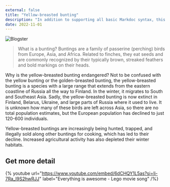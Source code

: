 ```yaml
---
external: false
title: "Yellow-breasted bunting"
description: "In addition to supporting all basic Markdoc syntax, this template also supports extended markdown syntax to render custom components."
date: 2022-11-01
---
```


![Blogster](/images/3.png)

>What is a bunting? Buntings are a family of passerine (perching) birds from Europe, Asia, and Africa. Related to finches, they eat seeds and are commonly recognized by their typically brown, streaked feathers and bold markings on their heads.

Why is the yellow-breasted bunting endangered? Not to be confused with the yellow bunting or the golden-breasted bunting, the yellow-breasted bunting is a species with a large range that extends from the eastern coastline of Russia all the way to Finland. In the winter, it migrates to South and Southeast Asia. Sadly, the yellow-breasted bunting is now extinct in Finland, Belarus, Ukraine, and large parts of Russia where it used to live. It is unknown how many of these birds are left across Asia, so there are no total population estimates, but the European population has declined to just 120-600 individuals.

Yellow-breasted buntings are increasingly being hunted, trapped, and illegally sold along other buntings for cooking, which has led to their decline. Increased agricultural activity has also depleted their winter habitats.
 

## Get more detail

{% youtube url="https://www.youtube.com/embed/6dCHQY1L5as?si=Ii-7Ra_I9S2hwRJJ" label="Everything is awesome - Lego movie song" /%}





